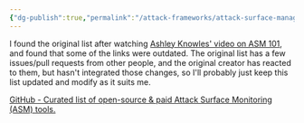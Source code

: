 ```yaml
---
{"dg-publish":true,"permalink":"/attack-frameworks/attack-surface-management/asm-foss-and-paid/"}
---
```


I found the original list after watching [Ashley Knowles' video on ASM 101](https://www.youtube.com/watch?v=cznJlbEA2ws), and found that some of the links were outdated. The original list has a few issues/pull requests from other people, and the original creator has reacted to them, but hasn't integrated those changes, so I'll probably just keep this list updated and modify as it suits me.


[GitHub - Curated list of open-source & paid Attack Surface Monitoring (ASM) tools.](https://github.com/WiseGuru/awesome-attack-surface-monitoring)
